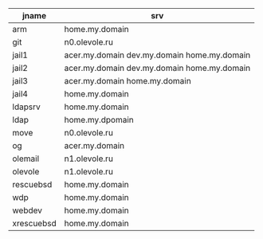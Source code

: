 |jname| srv |
|---|---|
| arm | home.my.domain |
| git | n0.olevole.ru |
| jail1 | acer.my.domain dev.my.domain home.my.domain |
| jail2 | acer.my.domain dev.my.domain home.my.domain |
| jail3 | acer.my.domain home.my.domain |
| jail4 | home.my.domain  |
| ldapsrv | home.my.domain |
| ldap  | home.my.dpomain |
| move  | n0.olevole.ru |
| og | acer.my.domain |
| olemail | n1.olevole.ru |
| olevole | n1.olevole.ru |
| rescuebsd | home.my.domain |
| wdp | home.my.domain |
| webdev | home.my.domain |
| xrescuebsd  | home.my.domain |
